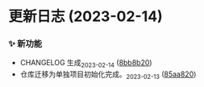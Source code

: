 # 更新日志 (2023-02-14)


### ✨ 新功能

* CHANGELOG 生成<sub>2023-02-14</sub> ([8bb8b20](https://github.com/tomiaa12/canvasGraffiti/commit/8bb8b20d40d02f980ad04753497fdeecc90c16b2))
* 仓库迁移为单独项目初始化完成。<sub>2023-02-13</sub> ([85aa820](https://github.com/tomiaa12/canvasGraffiti/commit/85aa820af7e200311e66e4c361443045950dda21))



